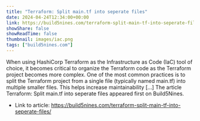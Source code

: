 ```yaml
---
title: "Terraform: Split main.tf into seperate files"
date: 2024-04-24T12:34:00+00:00
link: https://build5nines.com/terraform-split-main-tf-into-seperate-files/
showShare: false
showReadTime: false
thumbnail: images/iac.png
tags: ["build5nines.com"]
---
```

When using HashiCorp Terraform as the Infrastructure as Code (IaC) tool of choice, it becomes critical to organize the Terraform code as the Terraform project becomes more complex. One of the most common practices is to split the Terraform project from a single file (typically named main.tf) into multiple smaller files. This helps increase maintainability […]
The article Terraform: Split main.tf into seperate files appeared first on Build5Nines.

- Link to article: https://build5nines.com/terraform-split-main-tf-into-seperate-files/